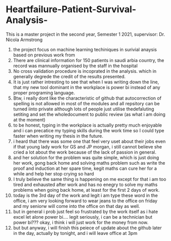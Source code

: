 # Heartfailure-Patient-Survival-Analysis-
This is a master project in the second year, Semester 1 2021, supervisor: Dr. Nicola Armstrong
1. the project focus on machine learning techiniques in surivial anaysis based on previous work from 
2. There are clinical information for 150 patients in saudi arbia country, the record was mannually organised by the staff in the hospital
3. No cross validation procedure is incoprated in the analysis. which in generally degrede the credit of the results presented. 
4. It is just rather intresting to see that when I was writing down the line, that my new tool dominant in the workplace is power bi instead of any proper programing language.
5. Btw, i really dont like the characteristic of github that autocorrection of spelling is not allowed in most of the modules and all repsitory can be turned iinto private although lots of people just utilise thedefaluting setiting and set the wholedocument to public review (as what i am doing at the moment)
6. to be honest, typing in the workplace is actually pretty much enjoyable and i can precatice my typing skills during the work time so I could type faster when writing my thesis in the future.
7. i heard that there was some one that feel very uset about their jobs even if that young lady work for GS and JP morgan, i still cannot believe she cried a lot about the work because of the lack of passion in general.
8. and her solution for the problem was quite simple, which is just doing her work, gong back home and solving maths problem such as write the proof and induction at her spare time, kegit maths can cure her for a while and help her stop crying so hard 
9. I truly believe the same thing is happening on me except for that i am too tired and exhausted after work and has no enegry to solve my maths problems when going back home, at least for the first 2 days of work.
10. today is the 3rd day of the work and legit i am type these word in the office, i am very looking forward to wear jeans to the office on friday  and my seniorw will come into the office on that day as well. 
11. but in general i prob just feel so frustrated by the work itself as i hate excel let alone power bi.... legit seriously, i can be a technician but power bi??? okay, i think i will just work for the money from now.
12. but but anyway, i will finish this peiece of update about the github later in the day, actually by tonight, and i will leave office at 3pm
